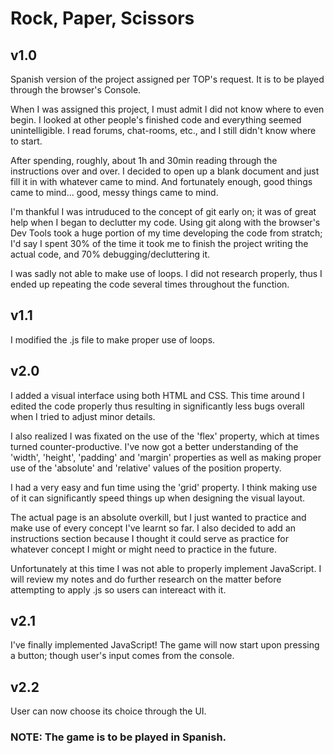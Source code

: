 # Rock, Paper, Scissors

## v1.0
 
Spanish version of the project assigned per TOP's request. It is to be played through the browser's Console.

When I was assigned this project, I must admit I did not know where to even begin. I looked at other people's finished code and everything seemed unintelligible. I read forums, chat-rooms, etc., and I still didn't know where to start. 

After spending, roughly, about 1h and 30min reading through the instructions over and over. I decided to open up a blank document and just fill it in with whatever came to mind. And fortunately enough, good things came to mind... good, messy things came to mind. 

I'm thankful I was intruduced to the concept of git early on; it was of great help when I began to declutter my code. Using git along with the browser's Dev Tools took a huge portion of my time developing the code from stratch; I'd say I spent 30% of the time it took me to finish the project writing the actual code, and 70% debugging/decluttering it. 

I was sadly not able to make use of loops. I did not research properly, thus I ended up repeating the code several times throughout the function. 

## v1.1

I modified the .js file to make proper use of loops. 

## v2.0

I added a visual interface using both HTML and CSS. This time around I edited the code properly thus resulting in significantly less bugs overall when I tried to adjust minor details. 

I also realized I was fixated on the use of the 'flex' property, which at times turned counter-productive. I've now got a better understanding of the 'width', 'height', 'padding' and 'margin' properties as well as making proper use of the 'absolute' and 'relative' values of the position property. 

I had a very easy and fun time using the 'grid' property. I think making use of it can significantly speed things up when designing the visual layout. 

The actual page is an absolute overkill, but I just wanted to practice and make use of every concept I've learnt so far. I also decided to add an instructions section because I thought it could serve as practice for whatever concept I might or might need to practice in the future.

Unfortunately at this time I was not able to properly implement JavaScript. I will review my notes and do further research on the matter before attempting to apply .js so users can intereact with it. 

## v2.1

I've finally implemented JavaScript! The game will now start upon pressing a button; though user's input comes from the console. 

## v2.2

User can now choose its choice through the UI. 

### NOTE: The game is to be played in Spanish. 
